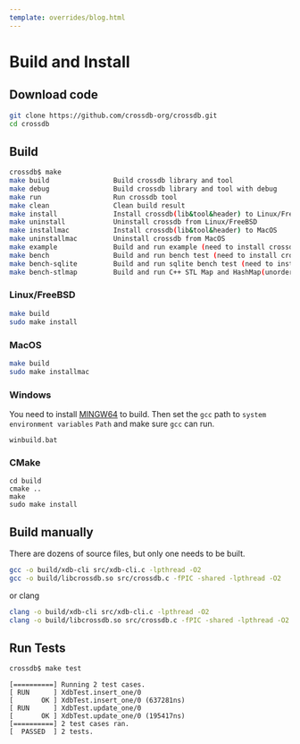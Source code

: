 ```yaml
---
template: overrides/blog.html
---
```


# Build and Install

## Download code

```bash
git clone https://github.com/crossdb-org/crossdb.git
cd crossdb
```

## Build

```bash
crossdb$ make
make build                Build crossdb library and tool
make debug                Build crossdb library and tool with debug
make run                  Run crossdb tool
make clean                Clean build result
make install              Install crossdb(lib&tool&header) to Linux/FreeBSD
make uninstall            Uninstall crossdb from Linux/FreeBSD
make installmac           Install crossdb(lib&tool&header) to MacOS
make uninstallmac         Uninstall crossdb from MacOS
make example              Build and run example (need to install crossdb first)
make bench                Build and run bench test (need to install crossdb first)
make bench-sqlite         Build and run sqlite bench test (need to install sqlite3 first)
make bench-stlmap         Build and run C++ STL Map and HashMap(unordered_map) bench test
```

### Linux/FreeBSD

```bash
make build
sudo make install
```

### MacOS

```bash
make build
sudo make installmac
```

### Windows

You need to install [MINGW64](https://www.mingw-w64.org/) to build.
Then set the `gcc` path to `system environment variables` `Path` and make sure `gcc` can run.

```
winbuild.bat
```

### CMake
```
cd build
cmake ..
make
sudo make install
```

## Build manually

There are dozens of source files, but only one needs to be built.

```bash
gcc -o build/xdb-cli src/xdb-cli.c -lpthread -O2
gcc -o build/libcrossdb.so src/crossdb.c -fPIC -shared -lpthread -O2
```

or clang

```bash
clang -o build/xdb-cli src/xdb-cli.c -lpthread -O2
clang -o build/libcrossdb.so src/crossdb.c -fPIC -shared -lpthread -O2
```

## Run Tests

```bash
crossdb$ make test
```

```
[==========] Running 2 test cases.
[ RUN      ] XdbTest.insert_one/0
[       OK ] XdbTest.insert_one/0 (637281ns)
[ RUN      ] XdbTest.update_one/0
[       OK ] XdbTest.update_one/0 (195417ns)
[==========] 2 test cases ran.
[  PASSED  ] 2 tests.
```
